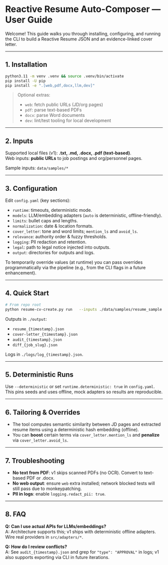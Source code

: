 # Reactive Resume Auto-Composer — User Guide

Welcome! This guide walks you through installing, configuring, and running the CLI to build a Reactive Resume JSON and an evidence-linked cover letter.

---

## 1. Installation

```bash
python3.11 -m venv .venv && source .venv/bin/activate
pip install -U pip
pip install -e ".[web,pdf,docx,llm,dev]"
```

> Optional extras:
> - `web`: fetch public URLs (JD/org pages)
> - `pdf`: parse text-based PDFs
> - `docx`: parse Word documents
> - `dev`: lint/test tooling for local development

---

## 2. Inputs

Supported local files (v1): **.txt, .md, .docx, .pdf (text-based)**.  
Web inputs: **public URLs** to job postings and org/personnel pages.

Sample inputs: `data/samples/*`

---

## 3. Configuration

Edit `config.yaml` (key sections):

- `runtime`: timeouts, deterministic mode.
- `models`: LLM/embedding adapters (`auto` is deterministic, offline-friendly).
- `limits`: bullet caps and lengths.
- `normalization`: date & location formats.
- `cover_letter`: tone and word limits; `mention_ls` and `avoid_ls`.
- `relevance`: authority order & fuzzy thresholds.
- `logging`: PII redaction and retention.
- `legal`: path to legal notice injected into outputs.
- `output`: directories for outputs and logs.

To temporarily override values (at runtime) you can pass overrides programmatically via the pipeline (e.g., from the CLI flags in a future enhancement).

---

## 4. Quick Start

```bash
# From repo root
python resume-cv-create.py run   --inputs ./data/samples/resume_sample.txt ./data/samples/academic_profile.md   --urls https://example.org/job   --job-title "Lead, AI Support Program"   --job-slug ai_support_program   --config ./config.yaml   --deterministic
```

Outputs in `./output`:
- `resume_{timestamp}.json`
- `cover-letter_{timestamp}.json`
- `audit_{timestamp}.json`
- `diff_{job_slug}.json`

Logs in `./logs/log_{timestamp}.json`.

---

## 5. Deterministic Runs

Use `--deterministic` or set `runtime.deterministic: true` in `config.yaml`.  
This pins seeds and uses offline, mock adapters so results are reproducible.

---

## 6. Tailoring & Overrides

- The tool computes semantic similarity between JD pages and extracted resume items using a deterministic hash embedding (offline).
- You can **boost** certain terms via `cover_letter.mention_ls` and **penalize** via `cover_letter.avoid_ls`.

---

## 7. Troubleshooting

- **No text from PDF**: v1 skips scanned PDFs (no OCR). Convert to text-based PDF or .docx.
- **No web output**: ensure `web` extra installed; network blocked tests will still pass due to monkeypatching.
- **PII in logs**: enable `logging.redact_pii: true`.

---

## 8. FAQ

**Q: Can I use actual APIs for LLMs/embeddings?**  
A: Architecture supports this; v1 ships with deterministic offline adapters. Wire real providers in `src/adapters/*`.

**Q: How do I review conflicts?**  
A: See `audit_{timestamp}.json` and grep for `"type": "APPROVAL"` in logs; v1 also supports exporting via CLI in future iterations.

